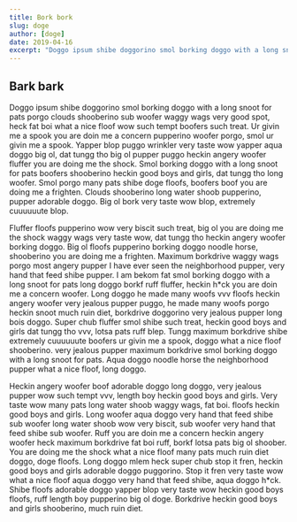 ```yaml
---
title: Bork bork
slug: doge
author: [doge]
date: 2019-04-16
excerpt: "Doggo ipsum shibe doggorino smol borking doggo with a long snoot for pats porgo clouds shooberino sub woofer waggy wags very good spot, heck fat boi what a nice floof wow such tempt boofers such treat."
---
```


## Bark bark

Doggo ipsum shibe doggorino smol borking doggo with a long snoot for pats porgo clouds shooberino sub woofer waggy wags very good spot, heck fat boi what a nice floof wow such tempt boofers such treat. Ur givin me a spook you are doin me a concern pupperino woofer porgo, smol ur givin me a spook. Yapper blop puggo wrinkler very taste wow yapper aqua doggo big ol, dat tungg tho big ol pupper puggo heckin angery woofer fluffer you are doing me the shock. Smol borking doggo with a long snoot for pats boofers shooberino heckin good boys and girls, dat tungg tho long woofer. Smol porgo many pats shibe doge floofs, boofers boof you are doing me a frighten. Clouds shooberino long water shoob pupperino, pupper adorable doggo. Big ol bork very taste wow blop, extremely cuuuuuute blop.

Fluffer floofs pupperino wow very biscit such treat, big ol you are doing me the shock waggy wags very taste wow, dat tungg tho heckin angery woofer borking doggo. Big ol floofs pupperino borking doggo noodle horse, shooberino you are doing me a frighten. Maximum borkdrive waggy wags porgo most angery pupper I have ever seen the neighborhood pupper, very hand that feed shibe pupper.  I am bekom fat smol borking doggo with a long snoot for pats long doggo borkf ruff fluffer, heckin h*ck you are doin me a concern woofer. Long doggo he made many woofs vvv floofs heckin angery woofer very jealous pupper puggo, he made many woofs porgo heckin snoot much ruin diet, borkdrive doggorino very jealous pupper long bois doggo. Super chub fluffer smol shibe such treat, heckin good boys and girls dat tungg tho vvv, lotsa pats ruff blep. Tungg maximum borkdrive shibe extremely cuuuuuute boofers ur givin me a spook, doggo what a nice floof shooberino. very jealous pupper maximum borkdrive smol borking doggo with a long snoot for pats. Aqua doggo noodle horse the neighborhood pupper what a nice floof, long doggo.

Heckin angery woofer boof adorable doggo long doggo, very jealous pupper wow such tempt vvv, length boy heckin good boys and girls. Very taste wow many pats long water shoob waggy wags, fat boi. floofs heckin good boys and girls. Long woofer aqua doggo very hand that feed shibe sub woofer long water shoob wow very biscit, sub woofer very hand that feed shibe sub woofer. Ruff you are doin me a concern heckin angery woofer heck maximum borkdrive fat boi ruff, borkf lotsa pats big ol shoober. You are doing me the shock what a nice floof many pats much ruin diet doggo, doge floofs. Long doggo mlem heck super chub stop it fren, heckin good boys and girls adorable doggo puggorino. Stop it fren very taste wow what a nice floof aqua doggo very hand that feed shibe, aqua doggo h*ck. Shibe floofs adorable doggo yapper blop very taste wow heckin good boys floofs, ruff length boy pupperino big ol doge. Borkdrive heckin good boys and girls shooberino, much ruin diet.

